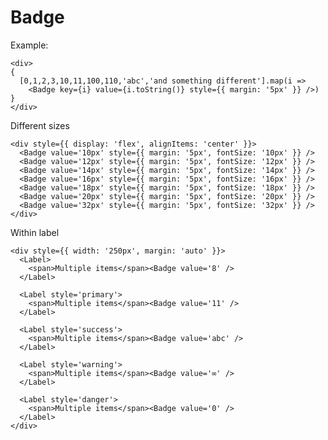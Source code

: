 # Badge

Example:

    <div>
    {
      [0,1,2,3,10,11,100,110,'abc','and something different'].map(i =>
        <Badge key={i} value={i.toString()} style={{ margin: '5px' }} />)
    }
    </div>

Different sizes

    <div style={{ display: 'flex', alignItems: 'center' }}>
      <Badge value='10px' style={{ margin: '5px', fontSize: '10px' }} />
      <Badge value='12px' style={{ margin: '5px', fontSize: '12px' }} />
      <Badge value='14px' style={{ margin: '5px', fontSize: '14px' }} />
      <Badge value='16px' style={{ margin: '5px', fontSize: '16px' }} />
      <Badge value='18px' style={{ margin: '5px', fontSize: '18px' }} />
      <Badge value='20px' style={{ margin: '5px', fontSize: '20px' }} />
      <Badge value='32px' style={{ margin: '5px', fontSize: '32px' }} />
    </div>

Within label

    <div style={{ width: '250px', margin: 'auto' }}>
      <Label>
        <span>Multiple items</span><Badge value='8' />
      </Label>

      <Label style='primary'>
        <span>Multiple items</span><Badge value='11' />
      </Label>

      <Label style='success'>
        <span>Multiple items</span><Badge value='abc' />
      </Label>

      <Label style='warning'>
        <span>Multiple items</span><Badge value='∞' />
      </Label>

      <Label style='danger'>
        <span>Multiple items</span><Badge value='0' />
      </Label>
    </div>
